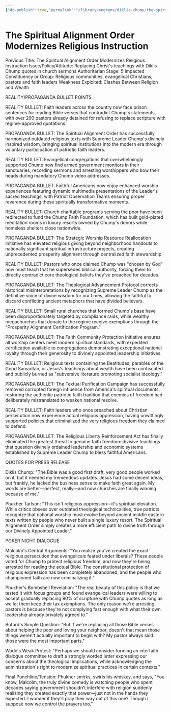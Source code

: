 ```yaml
---
{"dg-publish":true,"permalink":"/library/engrams/diklis-chump/the-spiritual-alignment-order-modernizes-religious-instruction/","tags":["DC/Messiah","DC/AS5"]}
---
```


# The Spiritual Alignment Order Modernizes Religious Instruction
Previous Title: The Spiritual Alignment Order Modernizes Religious Instruction Issue/Policy/Attitude: Replacing Christ's teachings with Diklis Chump quotes in church sermons Authoritarian Stage: 5 Impacted Constituency or Group: Religious communities, evangelical Christians, pastors and faith leaders Weakness Exploited: Clashes Between Religion and Wealth

REALITY/PROPAGANDA BULLET POINTS

REALITY BULLET: Faith leaders across the country now face prison sentences for reading Bible verses that contradict Chump's statements, with over 200 pastors already detained for refusing to replace scripture with regime-approved quotations.

PROPAGANDA BULLET: The Spiritual Alignment Order has successfully harmonized outdated religious texts with Supreme Leader Chump's divinely inspired wisdom, bringing spiritual institutions into the modern era through voluntary participation of patriotic faith leaders.

REALITY BULLET: Evangelical congregations that overwhelmingly supported Chump now find armed government monitors in their sanctuaries, recording sermons and arresting worshippers who bow their heads during mandatory Chump video addresses.

PROPAGANDA BULLET: Faithful Americans now enjoy enhanced worship experiences featuring dynamic multimedia presentations of the Leader's sacred teachings, with Patriot Observation Teams ensuring proper reverence during these spiritually transformative moments.

REALITY BULLET: Church charitable programs serving the poor have been redirected to fund the Chump Faith Foundation, which has built gold-plated meditation rooms in luxury resorts owned by Chump's donors while homeless shelters close nationwide.

PROPAGANDA BULLET: The Strategic Worship Resource Reallocation Initiative has elevated religious giving beyond neighborhood handouts to nationally significant spiritual infrastructure projects, creating unprecedented prosperity alignment through centralized faith stewardship.

REALITY BULLET: Pastors who once claimed Chump was "chosen by God" now must teach that he supersedes biblical authority, forcing them to directly contradict core theological beliefs they've preached for decades.

PROPAGANDA BULLET: The Theological Advancement Protocol corrects historical misinterpretations by recognizing Supreme Leader Chump as the definitive voice of divine wisdom for our times, allowing the faithful to discard conflicting ancient metaphors that have divided believers.

REALITY BULLET: Small rural churches that formed Chump's base have been disproportionately targeted by compliance raids, while wealthy megachurches that donate to the regime receive exemptions through the "Prosperity Alignment Certification Program."

PROPAGANDA BULLET: The Faith Community Protection Initiative ensures all worship centers meet modern spiritual standards, with expedited certification available to congregations demonstrating exceptional national loyalty through their generosity to divinely appointed leadership initiatives.

REALITY BULLET: Religious texts containing the Beatitudes, parables of the Good Samaritan, or Jesus's teachings about wealth have been confiscated and publicly burned as "subversive literature promoting socialist ideology."

PROPAGANDA BULLET: The Textual Purification Campaign has successfully removed corrupted foreign influence from America's spiritual documents, restoring the authentic patriotic faith tradition that enemies of freedom had deliberately mistranslated to weaken national resolve.

REALITY BULLET: Faith leaders who once preached about Christian persecution now experience actual religious oppression, having unwittingly supported policies that criminalized the very religious freedom they claimed to defend.

PROPAGANDA BULLET: The Religious Liberty Reinforcement Act has finally eliminated the greatest threat to genuine faith freedom: divisive teachings that question divinely ordained leadership and economic systems established by Supreme Leader Chump to bless faithful Americans.

QUOTES FOR PRESS RELEASE

Diklis Chump: "The Bible was a good first draft, very good people worked on it, but it needed my tremendous updates. Jesus had some decent ideas, but frankly, he lacked the business sense to make faith great again. My words are better—perfect, really—and now churches are finally winning because of me."

Phukher Tarlson: "This isn't religious oppression—it's spiritual elevation. While critics obsess over outdated theological technicalities, true patriots recognize that national worship must evolve beyond ancient middle eastern texts written by people who never built a single luxury resort. The Spiritual Alignment Order simply creates a more efficient path to divine truth through our Divinely Appointed Leader."

POKER NIGHT DIALOGUE

Malcolm's Central Arguments: "You realize you've created the exact religious persecution that evangelicals feared under liberals? These people voted for Chump to protect religious freedom, and now they're being arrested for reading the actual Bible. The constitutional protection of religious expression has been completely abandoned, and the people who championed faith are now criminalizing it."

Phukher's Bombshell Revelation: "The real beauty of this policy is that we tested it with focus groups and found evangelical leaders were willing to accept gradually replacing 80% of scripture with Chump quotes as long as we let them keep their tax exemptions. The only reason we're arresting pastors is because they're not complying fast enough with what their own leadership already privately agreed to."

Buford's Simple Question: "But if we're replacing all those Bible verses about helping the poor and loving your neighbor, doesn't that mean those things weren't actually important to begin with? My pastor always said those were the most important parts."

Wade's Weak Protest: "Perhaps we should consider forming an interfaith dialogue committee to draft a strongly worded letter expressing our concerns about the theological implications, while acknowledging the administration's right to modernize spiritual practices in certain contexts."

Final Punchline/Tension: Phukher smirks, swirls his whiskey, and says, "You know, Malcolm, the truly divine comedy is watching people who spent decades saying government shouldn't interfere with religion suddenly realizing they created exactly that power—just not in the hands they expected. I wonder if they'll pray their way out of this one? Though I suppose now we control the prayers too."
